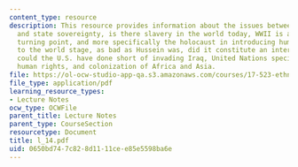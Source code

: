 ```yaml
---
content_type: resource
description: This resource provides information about the issues between intervention
  and state sovereignty, is there slavery in the world today, WWII is an important
  turning point, and more specifically the holocaust in introducing human rights on
  to the world stage, as bad as Hussein was, did it constitute an intervention, what
  could the U.S. have done short of invading Iraq, United Nations specifically outlines
  human rights, and colonization of Africa and Asia.
file: https://ol-ocw-studio-app-qa.s3.amazonaws.com/courses/17-523-ethnicity-and-race-in-world-politics-fall-2005/0650bd747c828d1111cee85e5598ba6e_l_14.pdf
file_type: application/pdf
learning_resource_types:
- Lecture Notes
ocw_type: OCWFile
parent_title: Lecture Notes
parent_type: CourseSection
resourcetype: Document
title: l_14.pdf
uid: 0650bd74-7c82-8d11-11ce-e85e5598ba6e
---
```

